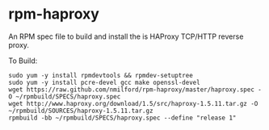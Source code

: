 rpm-haproxy
===========

An RPM spec file to build and install the is HAProxy TCP/HTTP reverse proxy.

To Build:

    sudo yum -y install rpmdevtools && rpmdev-setuptree
    sudo yum -y install pcre-devel gcc make openssl-devel
    wget https://raw.github.com/nmilford/rpm-haproxy/master/haproxy.spec -O ~/rpmbuild/SPECS/haproxy.spec
    wget http://www.haproxy.org/download/1.5/src/haproxy-1.5.11.tar.gz -O ~/rpmbuild/SOURCES/haproxy-1.5.11.tar.gz
    rpmbuild -bb ~/rpmbuild/SPECS/haproxy.spec --define "release 1"
